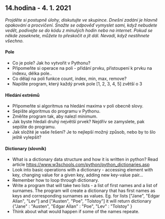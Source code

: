## **14.hodina - 4. 1. 2021**

*Projděte si postupně úlohy, diskutujte ve skupince. Dnešní zadání je hlavně opakování a procvičení. Snažte se odpověď vymyslet sami, když nebudete vedět, podívejte se do kódu z minulých hodin nebo na internet. Pokud se někde zaseknete, můžete to přeskočit a jít dál. Nevadí, když nestihnete všechno.*

#### Pole
- Co je pole? Jak ho vytvořit v Pythonu?
- Připomeňte si operace na poli - přidání prvku, přistoupení k prvku na indexu, délka pole..
- Co dělají na poli funkce count, index, min, max, remove?
- Napište program, který každý prvek pole [1, 2, 3, 4, 5] zvětší o 3

#### Hledání extrémů
- Připomeňte si algoritmus na hledání maxima v poli obecně slovy.
- Sepište algoritmus do programu v Pythonu.
- Změňte program tak, aby nalezl minimum.
- Jak byste hledali druhý největší prvek? Nejdřív se zamyslete, pak sepište do programu.
- Jak složité je vaše řešení? Je to nejlepší možný způsob, nebo by to šlo ještě vylepšit?

#### Dictionary (slovník)
- What is a dictionary data structure and how it is written in python? Read article https://www.w3schools.com/python/python_dictionaries.asp
- Look into basic operations with a dictionary - accessing element with key, changing value for a given key, adding new key-value pair...
- Remember how to loop through dictionary.
- Write a program that will take two lists - a list of first names and a list of surnames. The program will create a dictionary that has first names as keys and corresponding surnames as values. Eg. for lists \["Jane", "Edgar Allan", "Lev"\] and \["Austen", "Poe", "Tolstoy"\] it will return dictionary \{"Jane" : "Austen", "Edgar Allan" : "Poe", "Lev" : "Tolstoy" \}
- Think about what would happen if some of the names repeate.

